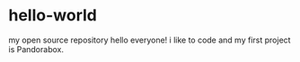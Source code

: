 # hello-world
my open source repository
hello everyone! i like to code and my first project is Pandorabox. 
